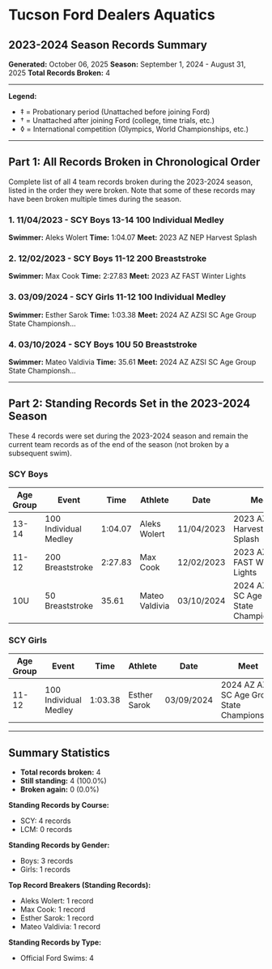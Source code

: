 # Tucson Ford Dealers Aquatics
## 2023-2024 Season Records Summary

**Generated:** October 06, 2025
**Season:** September 1, 2024 - August 31, 2025
**Total Records Broken:** 4

---

**Legend:**
- ‡ = Probationary period (Unattached before joining Ford)
- † = Unattached after joining Ford (college, time trials, etc.)
- ◊ = International competition (Olympics, World Championships, etc.)

---

## Part 1: All Records Broken in Chronological Order

Complete list of all 4 team records broken during the 2023-2024 season,
listed in the order they were broken. Note that some of these records may have
been broken multiple times during the season.

### 1. 11/04/2023 - SCY Boys 13-14 100 Individual Medley

**Swimmer:** Aleks Wolert
**Time:** 1:04.07
**Meet:** 2023 AZ NEP Harvest Splash

### 2. 12/02/2023 - SCY Boys 11-12 200 Breaststroke

**Swimmer:** Max Cook
**Time:** 2:27.83
**Meet:** 2023 AZ FAST Winter Lights

### 3. 03/09/2024 - SCY Girls 11-12 100 Individual Medley

**Swimmer:** Esther Sarok
**Time:** 1:03.38
**Meet:** 2024 AZ AZSI SC Age Group State Championsh...

### 4. 03/10/2024 - SCY Boys 10U 50 Breaststroke

**Swimmer:** Mateo Valdivia
**Time:** 35.61
**Meet:** 2024 AZ AZSI SC Age Group State Championsh...


---

## Part 2: Standing Records Set in the 2023-2024 Season

These 4 records were set during the 2023-2024 season and remain
the current team records as of the end of the season (not broken by a subsequent swim).

### SCY Boys

| Age Group | Event | Time | Athlete | Date | Meet |
|-----------|-------|------|---------|------|------|
| 13-14 | 100 Individual Medley | 1:04.07 | Aleks Wolert | 11/04/2023 | 2023 AZ NEP Harvest Splash |
| 11-12 | 200 Breaststroke | 2:27.83 | Max Cook | 12/02/2023 | 2023 AZ FAST Winter Lights |
| 10U | 50 Breaststroke | 35.61 | Mateo Valdivia | 03/10/2024 | 2024 AZ AZSI SC Age Group State Championsh... |

### SCY Girls

| Age Group | Event | Time | Athlete | Date | Meet |
|-----------|-------|------|---------|------|------|
| 11-12 | 100 Individual Medley | 1:03.38 | Esther Sarok | 03/09/2024 | 2024 AZ AZSI SC Age Group State Championsh... |


---

## Summary Statistics

- **Total records broken:** 4
- **Still standing:** 4 (100.0%)
- **Broken again:** 0 (0.0%)

**Standing Records by Course:**
- SCY: 4 records
- LCM: 0 records

**Standing Records by Gender:**
- Boys: 3 records
- Girls: 1 records

**Top Record Breakers (Standing Records):**
- Aleks Wolert: 1 record
- Max Cook: 1 record
- Esther Sarok: 1 record
- Mateo Valdivia: 1 record

**Standing Records by Type:**
- Official Ford Swims: 4

